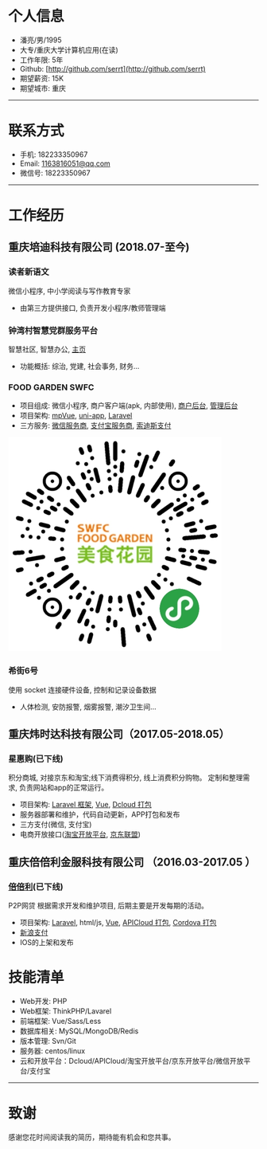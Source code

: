 
# 个人信息

 - 潘亮/男/1995 
 - 大专/重庆大学计算机应用(在读) 
 - 工作年限: 5年
 - Github: [http://github.com/serrt](http://github.com/serrt)
 - 期望薪资: 15K
 - 期望城市: 重庆

---

# 联系方式

- 手机: 182233350967
- Email: 1163816051@qq.com
- 微信号: 18223350967

---
      
# 工作经历

## 重庆培迪科技有限公司 (2018.07-至今)

### 读者新语文
微信小程序, 中小学阅读与写作教育专家

- 由第三方提供接口, 负责开发小程序/教师管理端

### 钟湾村智慧党群服务平台
智慧社区, 智慧办公, [主页](http://www.jszzwc.com)

- 功能概括: 综治, 党建, 社会事务, 财务...

### FOOD GARDEN SWFC

- 项目组成: 微信小程序, 商户客户端(apk, 内部使用), [商户后台](https://www.swfcfoodgarden.com/merchant), [管理后台](https://www.swfcfoodgarden.com/admin)
- 项目架构: [mpVue](http://mpvue.com/), [uni-app](https://uniapp.dcloud.io/), [Laravel](https://laravel.com)
- 三方服务: [微信服务商](https://pay.weixin.qq.com/wiki/doc/api/sl.html), [支付宝服务商](https://open.alipay.com), [索迪斯支付](http://sodexo.cn)

![](swfc.jpg)

### 希街6号
使用 socket 连接硬件设备, 控制和记录设备数据

- 人体检测, 安防报警, 烟雾报警, 潮汐卫生间...

## 重庆炜时达科技有限公司（2017.05-2018.05）

### 星惠购(已下线)
积分商城, 对接京东和淘宝;线下消费得积分, 线上消费积分购物。
定制和整理需求, 负责网站和app的正常运行。

- 项目架构: [Laravel 框架](https://laravel.com), [Vue](https://cn.vuejs.org), [Dcloud 打包](http://www.dcloud.io)
- 服务器部署和维护，代码自动更新，APP打包和发布
- 三方支付(微信, 支付宝)
- 电商开放接口([淘宝开放平台](http://open.taobao.com), [京东联盟](http://open.jd.com))

## 重庆倍倍利金服科技有限公司 （2016.03-2017.05 ）

### [倍倍利](https://www.ibeibeili.com)(已下线)
P2P网贷
根据需求开发和维护项目, 后期主要是开发每期的活动。

- 项目架构: [Laravel](https://laravel.com), html/js, [Vue](https://cn.vuejs.org), [APICloud 打包](https://www.apicloud.com), [Cordova 打包](http://cordova.apache.org)
- [新浪支付](http://pay.mobile.sina.cn)
- IOS的上架和发布

# 技能清单

- Web开发: PHP
- Web框架: ThinkPHP/Lavarel
- 前端框架: Vue/Sass/Less
- 数据库相关: MySQL/MongoDB/Redis
- 版本管理: Svn/Git
- 服务器: centos/linux
- 云和开放平台：Dcloud/APICloud/淘宝开放平台/京东开放平台/微信开放平台/支付宝
      
---

# 致谢
感谢您花时间阅读我的简历，期待能有机会和您共事。
